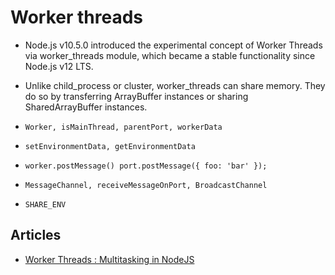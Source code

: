 # Worker threads

- Node.js v10.5.0 introduced the experimental concept of Worker Threads via worker_threads module,
  which became a stable functionality since Node.js v12 LTS.

- Unlike child_process or cluster, worker_threads can share memory. They do so by transferring ArrayBuffer instances
  or sharing SharedArrayBuffer instances.

- `Worker, isMainThread, parentPort, workerData`
- `setEnvironmentData, getEnvironmentData`
- `worker.postMessage() port.postMessage({ foo: 'bar' });`
- `MessageChannel, receiveMessageOnPort, BroadcastChannel`
- `SHARE_ENV`

## Articles

- [Worker Threads : Multitasking in NodeJS](https://medium.com/@manikmudholkar831995/worker-threads-multitasking-in-nodejs-6028cdf35e9d)
